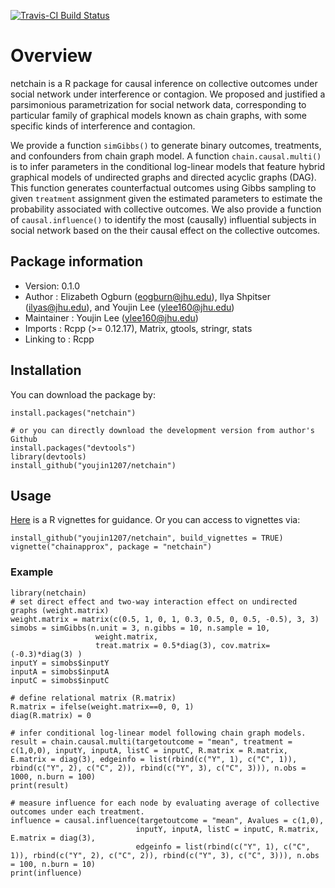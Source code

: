 [![Travis-CI Build Status](https://travis-ci.org/youjin1207/netchain.svg?branch=master)](https://travis-ci.org/youjin1207/netchain)

# Overview

netchain is a R package for causal inference on collective outcomes under social network under interference or contagion. We proposed and justified a parsimonious parametrization for social network data, corresponding to particular family of graphical models known as chain graphs, with some specific kinds of interference and contagion. 

We provide a function `simGibbs()` to generate binary outcomes, treatments, and confounders from chain graph model. A function `chain.causal.multi()` is to infer parameters in the conditional log-linear models that feature hybrid graphical models of undirected graphs and directed acyclic graphs (DAG). This function generates counterfactual outcomes using Gibbs sampling to given `treatment` assignment given the estimated parameters to estimate the probability associated with collective outcomes. We also provide a function of `causal.influence()` to identify the most (causally) influential subjects in social network based on the their causal effect on the collective outcomes. 

## Package information

- Version: 0.1.0
- Author : Elizabeth Ogburn (<eogburn@jhu.edu>), Ilya Shpitser (<ilyas@jhu.edu>), and Youjin Lee (<ylee160@jhu.edu>)
- Maintainer : Youjin Lee (<ylee160@jhu.edu>)
- Imports : Rcpp (>= 0.12.17), Matrix, gtools, stringr, stats
- Linking to : Rcpp

## Installation

You can download the package by:
```
install.packages("netchain")

# or you can directly download the development version from author's Github
install.packages("devtools")
library(devtools)
install_github("youjin1207/netchain")
```

## Usage


[Here](https://github.com/youjin1207/netchain/blob/master/vignettes/chainapprox.Rmd) is a R vignettes for guidance. Or you can access to vignettes via:

```
install_github("youjin1207/netchain", build_vignettes = TRUE)
vignette("chainapprox", package = "netchain")
```

### Example

```
library(netchain)
# set direct effect and two-way interaction effect on undirected graphs (weight.matrix)
weight.matrix = matrix(c(0.5, 1, 0, 1, 0.3, 0.5, 0, 0.5, -0.5), 3, 3)
simobs = simGibbs(n.unit = 3, n.gibbs = 10, n.sample = 10, 
                   weight.matrix,
                   treat.matrix = 0.5*diag(3), cov.matrix= (-0.3)*diag(3) )
inputY = simobs$inputY
inputA = simobs$inputA
inputC = simobs$inputC

# define relational matrix (R.matrix)
R.matrix = ifelse(weight.matrix==0, 0, 1)      
diag(R.matrix) = 0

# infer conditional log-linear model following chain graph models.
result = chain.causal.multi(targetoutcome = "mean", treatment = c(1,0,0), inputY, inputA, listC = inputC, R.matrix = R.matrix, E.matrix = diag(3), edgeinfo = list(rbind(c("Y", 1), c("C", 1)), rbind(c("Y", 2), c("C", 2)), rbind(c("Y", 3), c("C", 3))), n.obs = 1000, n.burn = 100)
print(result)

# measure influence for each node by evaluating average of collective outcomes under each treatment.
influence = causal.influence(targetoutcome = "mean", Avalues = c(1,0), 
                            inputY, inputA, listC = inputC, R.matrix, E.matrix = diag(3), 
                            edgeinfo = list(rbind(c("Y", 1), c("C", 1)), rbind(c("Y", 2), c("C", 2)), rbind(c("Y", 3), c("C", 3))), n.obs = 100, n.burn = 10)
print(influence)
```
